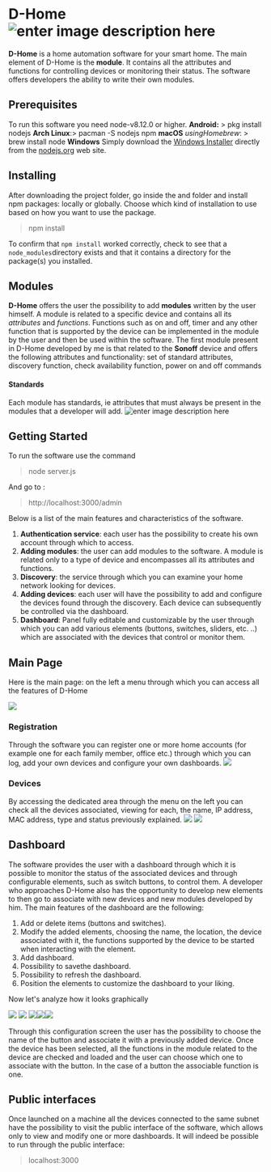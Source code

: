 # D-Home![enter image description here](http://i66.tinypic.com/23vaufa.png)

**D-Home** is a home automation software for your smart home.
The main element of D-Home is the **module**. It contains all the attributes and functions for controlling devices or monitoring their status. The software offers developers the ability to write their own modules.

## Prerequisites


To run this software you need node-v8.12.0 or higher.
**Android:** > pkg install nodejs
**Arch Linux**:> pacman -S nodejs npm
**macOS** *usingHomebrew*: > brew install node
**Windows** Simply download the  [Windows Installer](https://nodejs.org/#download)  directly from the  [nodejs.org](https://nodejs.org/)  web site.


## Installing

  
After downloading the project folder, go inside the and folder and install npm packages: locally or globally. Choose which kind of installation to use based on how you want to use the package.

> npm install

To confirm that `npm install` worked correctly, check to see that a `node_modules`directory exists and that it contains a directory for the package(s) you installed.

## Modules

  
**D-Home** offers the user the possibility to add **modules** written by the user himself. A module is related to a specific device and contains all its *attributes* and *functions*. 
Functions such as on and off, timer and any other function that is supported by the device can be implemented in the module by the user and then be used within the software. The first module present in D-Home developed by me is that related to the **Sonoff** device and offers the following attributes and functionality: set of standard attributes, discovery function, check availability function, power on and off commands

#### Standards
  
Each module has standards, ie attributes that must always be present in the modules that a developer will add.
![enter image description here](http://i63.tinypic.com/nfrzv8.jpg)
## Getting Started

  To run the software use the command 

> node server.js

And go to :

> http://localhost:3000/admin

Below is a list of the main features and characteristics of the software.

 1.   **Authentication service**: each user has the possibility to create his own account through which to access.
 2.   **Adding modules**: the user can add modules to the software. A module is related only to a type of device and encompasses all its attributes and functions.
 3.   **Discovery**: the service through which you can examine your home network looking for devices.
 4.   **Adding devices**: each user will have the possibility to add and configure the devices found through the discovery. Each device can subsequently be controlled via the dashboard.
 5. **Dashboard**: Panel fully editable and customizable by the user through which you can add various elements (buttons, switches, sliders, etc. ..) which are associated with the devices that control or monitor them.

## Main Page
  
Here is the main page: on the left a menu through which you can access all the features of D-Home

![](https://lh3.googleusercontent.com/jm1B-RA4X4CWb7t4c8v5-Zj-iy6TasHktuHryrC7yD2vIFmcILOaaWigFUHzYxuF4rMMVe9s2cDUnnTFPaHjRjyQMftkli2_YLPfiXp9Y0g2E6ULM01fsINw_OfNYQyEb3Ob0k-SfXM)

### Registration

Through the software you can register one or more home accounts (for example one for each family member, office etc.) through which you can log, add your own devices and configure your own dashboards.
**![](https://lh5.googleusercontent.com/-IcITeNZKoUa0lTYkA_sS0TfgNboWrqCWqPTsDfAlOtq4U6-boAWB-c0CT6_UPKCWvO1NCYmmSaev1o1rwg_QH95g4KidmnY50ipCylNHeMDELVLDTu40wVo8U3-UYsppSpk1-kh)**
### Devices
  
By accessing the dedicated area through the menu on the left you can check all the devices associated, viewing for each, the name, IP address, MAC address, type and status previously explained.
**![](https://lh6.googleusercontent.com/CzYf6fiDOBPjVcaw6VG0w4lYNvvIKZLvvp0Sx_RFOlCVUBansOWxosI3bWfK_K2hkLQVsTyc3qF8Daw4j_6X9wYSH6kEXhQsoac_tfnwclqZJK3jmtxjhRX4vwWCI51wvNas7zcH)**
**![](https://lh3.googleusercontent.com/HoKawt0ow0EA9SFmI_1l3GOUkVz7gP70BByN-1NLI3n82JIrEoQsE9M2SjuP-m0_JfkdS0JmOLi-PScd55CAVF-UI7s5CnOnFWVEj-p1d6qA1VKQRDsuMZFQ0BS8ebA1lQVMUyRE)**

## Dashboard
The software provides the user with a dashboard through which it is possible to monitor the status of the associated devices and through configurable elements, such as switch buttons, to control them. A developer who approaches D-Home also has the opportunity to develop new elements to then go to associate with new devices and new modules developed by him.
The main features of the dashboard are the following:

 1. Add or delete items (buttons and switches). 
 2.  Modify the added elements, choosing the name, the location, the device associated 		   with it, the functions supported by the device to
    be started when interacting with the element.
  3. Add dashboard.
 3. Possibility to savethe dashboard.
 4. Possibility to refresh the dashboard. 
 5.  Position the elements to customize the dashboard to your liking.

Now let's analyze how it looks graphically

**![](https://lh6.googleusercontent.com/rMAQSvg6tCNh5oo4auNmBdY0hMNABGs-SmkahUKT4rhuJtBXXWJ77bqqaM0GMyr2Twif9Gafs1NdJ0Rk-z3zcZ724EO8bfYIrrxGSYZ3d9GfwuIxgRe_dwqbFb-DKadbrso-Jl590Fw)**
![](https://lh6.googleusercontent.com/5ooiXH83bjFOYgNOvX9RVAkqd8O-6uOb-xmoD3KeS7SUS2MaUpTQ3PZNhcrO01iF8BStGZdco6dGM_nc27d4SBVHgdbiR4MkwS39qT_JDOFzpaGLoaNiLa0PniIsUpANv_007l6U)  ![](https://lh6.googleusercontent.com/816VF6-sQxxQTXA24PeARpDCGf5Wp3-dcNjwXG3520cpWN2fmJiyWV_OCPxkZX3TFYmG2TarEY0zzQ-DWbvKmsK6D5eLgVhvvRgvtm1DaT5iiaXJntzDaLmTD7XAjCvaT979lLLB)![](https://lh5.googleusercontent.com/AJ0ZPdishJRoRGLsmk0W51HVYDY7p9YIyby4tl8OXDEiayP-H4JcU6QHeeU2m_qEvfLbqDezRvx73E-CCUS_ZJgaMYMV_1LoqzZt_h7K2WHuGvjNmL_aG1lAYLkMyprRWMs8K0ui)![](https://lh6.googleusercontent.com/OywLTWfvsgl776YK8m4uFLvwwM4NJ8Aemcjgmp-M8LoGubWKzWgTLv-BqqZoTuSQDx_G58HpfeMl7WiEe-P6fUmKSXonN2F-H8pr-RF0Jl2gh58Jd_AGd6u7-wdP_SOLNHQyCw4F)
  
Through this configuration screen the user has the possibility to choose the name of the button and associate it with a previously added device. Once the device has been selected, all the functions in the module related to the device are checked and loaded and the user can choose which one to associate with the button. In the case of a button the associable function is one.
## Public interfaces

Once launched on a machine all the devices connected to the same subnet have the possibility to visit the public interface of the software, which allows only to view and modify one or more dashboards.
It will indeed be possible to run through the public interface:

> localhost:3000

